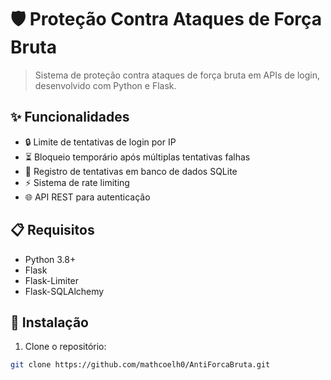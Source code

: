 # 🛡️ Proteção Contra Ataques de Força Bruta

> Sistema de proteção contra ataques de força bruta em APIs de login, desenvolvido com Python e Flask.

## ✨ Funcionalidades

- 🔒 Limite de tentativas de login por IP
- ⏳ Bloqueio temporário após múltiplas tentativas falhas
- 📝 Registro de tentativas em banco de dados SQLite
- ⚡ Sistema de rate limiting
- 🌐 API REST para autenticação

## 📋 Requisitos

- Python 3.8+
- Flask
- Flask-Limiter
- Flask-SQLAlchemy

## 🚀 Instalação

1. Clone o repositório:
```bash
git clone https://github.com/mathcoelh0/AntiForcaBruta.git
